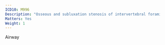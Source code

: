 ```yaml
---
ICD10: M996
Description: "Osseous and subluxation stenosis of intervertebral foramina"
Matters: Yes
Weight: 1
---
```

Airway
